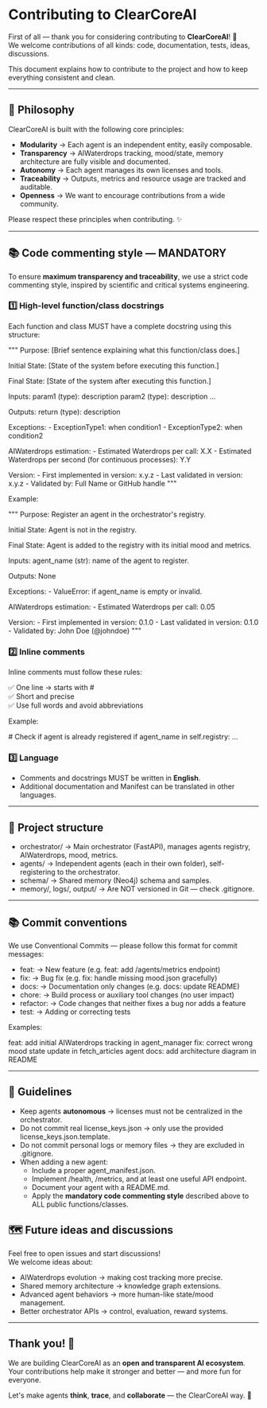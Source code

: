 
# Contributing to ClearCoreAI

First of all — thank you for considering contributing to **ClearCoreAI**! 🚀  
We welcome contributions of all kinds: code, documentation, tests, ideas, discussions.

This document explains how to contribute to the project and how to keep everything consistent and clean.

---

## 🚀 Philosophy

ClearCoreAI is built with the following core principles:

- **Modularity** → Each agent is an independent entity, easily composable.
- **Transparency** → AIWaterdrops tracking, mood/state, memory architecture are fully visible and documented.
- **Autonomy** → Each agent manages its own licenses and tools.
- **Traceability** → Outputs, metrics and resource usage are tracked and auditable.
- **Openness** → We want to encourage contributions from a wide community.

Please respect these principles when contributing. ✨

---

## 📚 Code commenting style — MANDATORY

To ensure **maximum transparency and traceability**, we use a strict code commenting style, inspired by scientific and critical systems engineering.

### 1️⃣ High-level function/class docstrings

Each function and class MUST have a complete docstring using this structure:

"""
Purpose:
    [Brief sentence explaining what this function/class does.]

Initial State:
    [State of the system before executing this function.]

Final State:
    [State of the system after executing this function.]

Inputs:
    param1 (type): description
    param2 (type): description
    ...

Outputs:
    return (type): description

Exceptions:
    - ExceptionType1: when condition1
    - ExceptionType2: when condition2

AIWaterdrops estimation:
    - Estimated Waterdrops per call: X.X
    - Estimated Waterdrops per second (for continuous processes): Y.Y

Version:
    - First implemented in version: x.y.z
    - Last validated in version: x.y.z
    - Validated by: Full Name or GitHub handle
"""

Example:

"""
Purpose:
    Register an agent in the orchestrator's registry.

Initial State:
    Agent is not in the registry.

Final State:
    Agent is added to the registry with its initial mood and metrics.

Inputs:
    agent_name (str): name of the agent to register.

Outputs:
    None

Exceptions:
    - ValueError: if agent_name is empty or invalid.

AIWaterdrops estimation:
    - Estimated Waterdrops per call: 0.05

Version:
    - First implemented in version: 0.1.0
    - Last validated in version: 0.1.0
    - Validated by: John Doe (@johndoe)
"""

### 2️⃣ Inline comments

Inline comments must follow these rules:

✅ One line → starts with #  
✅ Short and precise  
✅ Use full words and avoid abbreviations

Example:

\# Check if agent is already registered
if agent_name in self.registry:
    ...

### 3️⃣ Language

- Comments and docstrings MUST be written in **English**.
- Additional documentation and Manifest can be translated in other languages.

---

## 🚧 Project structure

- orchestrator/ → Main orchestrator (FastAPI), manages agents registry, AIWaterdrops, mood, metrics.
- agents/ → Independent agents (each in their own folder), self-registering to the orchestrator.
- schema/ → Shared memory (Neo4j) schema and samples.
- memory/, logs/, output/ → Are NOT versioned in Git — check .gitignore.

---

## 📚 Commit conventions

We use Conventional Commits — please follow this format for commit messages:

- feat: → New feature (e.g. feat: add /agents/metrics endpoint)
- fix: → Bug fix (e.g. fix: handle missing mood.json gracefully)
- docs: → Documentation only changes (e.g. docs: update README)
- chore: → Build process or auxiliary tool changes (no user impact)
- refactor: → Code changes that neither fixes a bug nor adds a feature
- test: → Adding or correcting tests

Examples:

feat: add initial AIWaterdrops tracking in agent_manager
fix: correct wrong mood state update in fetch_articles agent
docs: add architecture diagram in README

---

## 🚦 Guidelines

- Keep agents **autonomous** → licenses must not be centralized in the orchestrator.
- Do not commit real license_keys.json → only use the provided license_keys.json.template.
- Do not commit personal logs or memory files → they are excluded in .gitignore.
- When adding a new agent:
    - Include a proper agent_manifest.json.
    - Implement /health, /metrics, and at least one useful API endpoint.
    - Document your agent with a README.md.
    - Apply the **mandatory code commenting style** described above to ALL public functions/classes.



## 🗺 Future ideas and discussions

Feel free to open issues and start discussions!  
We welcome ideas about:

- AIWaterdrops evolution → making cost tracking more precise.
- Shared memory architecture → knowledge graph extensions.
- Advanced agent behaviors → more human-like state/mood management.
- Better orchestrator APIs → control, evaluation, reward systems.

---

## Thank you! 🙏

We are building ClearCoreAI as an **open and transparent AI ecosystem**.  
Your contributions help make it stronger and better — and more fun for everyone.

Let's make agents **think**, **trace**, and **collaborate** — the ClearCoreAI way. 🚀
